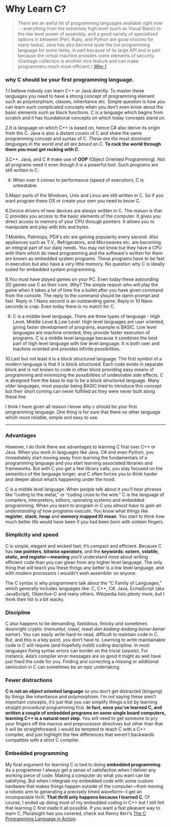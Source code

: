 # Why Learn C?

> There are an awful lot of programming languages available right now -- everything from the extremely high level (such as Visual Basic) to the low level power of assembly, and a good variety of specialized options in between (Perl, Ruby, and Python are good choices for many tasks). Java has also become quite the hot programming language for some tasks, in part because of its large API and in part because the virtual machine provides some elements of security. (Garbage collection is another nice feature and can make programmers much more efficient.) 
[Why 1](http://www.cprogramming.com/whyc.html)

### why C should be your first programming language.

1.I believe nobody can learn C++ or Java directly. To master these languages you need to have a strong concept of programming element such as polymorphism, classes, inheritance etc. Simple question is how you can learn such complicated concepts when you don't even know about the basic elements such as block functions. C is a language which begins from scratch and it has foundational concepts on which today concepts stand on.

2.It is language on which C++ is based on, hence C# also derive its origin from the C. Java is also a distant cousin of C and share the same programming concept and syntax of C. *These are the most dominant languages in the world and all are based on C*. **To rock the world through them you must get rocking with C**.

3.C++, Java, and C # make use of **OOP** (Object Oriented Programming). Not all programs need it even though it is a powerful tool. Such programs are still written in C.

4. When ever it comes to performance (speed of execution), C is unbeatable.

5.Major parts of the Windows, Unix and Linux are still written in C. So if you want program these OS or create your own you need to know C.

6.Device drivers of new devices are always written in C. The reason is that C provides you access to the basic elements of the computer. It gives you direct access to memory of your CPU through pointers. It allows you to manipulate and play with bits and bytes.

7.Mobiles, Palmtops, PDA's etc are gaining popularity every second. Also appliances such as T.V., Refrigerators, and Microwaves etc. are becoming an integral part of our daily needs. You may not know but they have a CPU with them which do need programming and the software's written for them are known as embedded system programs. These programs have to be fast in execution but also have a very little memory. No question why C is ideally suited for embedded system programming.

8.You must have played games on your PC. Even today these astounding 3D games use C as their core. Why? The simple reason who will play the game when it takes a lot of time fire a bullet after you have given command from the console. The reply to the command should be damn prompt and fast. Reply in 1 Nano second is an outstanding game; Reply in 10 Nano seconds is crap. Even today there is no match for C.

9. C is a middle level language. There are three types of language - High Level, Middle Level & Low Level. High level languages are user oriented, giving faster development of programs, example is BASIC. Low level languages are machine oriented; they provide faster execution of programs. C is a middle level language because it combines the best part of high level language with low level language. It is both user and machine oriented and provides infinite possibilities.

10.Last but not least it is a block structured language. The first symbol of a modern language is that it is block structured. Each code exists in separate block and is not known to code in other block providing easy means of programming and minimizing the possibilities of undesirable side effects. C is designed from the base to top to be a block structured language. Many older languages, most popular being BASIC tried to introduce this concept but their short coming can never fulfilled as they were never built along these line. 

I think I have given all reason I know why c should be your first programming language. One thing is for sure that there no other language which more reliable, simple and easy to use.

---

### Advantages

However, I do think there are advantages to learning C first over C++ or Java. When you work in languages like Java, C# and even Python, you immediately start moving away from learning the fundamentals of a programming language and you start learning associated libraries and frameworks. But with C you get a few library calls, you stay focused on the semantics of the language longer, and C often forces you to think harder and deeper about what’s happening under the hood.

C is a middle level language. When people talk about it you’ll hear phrases like “coding to the metal,” or “coding close to the wire.” C is the language of compilers, interpreters, editors, operating systems and embedded programming. When you learn to program in C you *almost have to gain an understanding of how programs execute*. You know what things like **register**, **stack**, **heap** and **memory mapped IO mean**. You start to think how much better life would have been if you had been born with sixteen fingers.

### Simplicity and speed

C is simple, elegant and wicked fast; it’s compact and efficient. Because C has **raw pointers**, **bitwise operators**, and the **keywords: extern, volatile, static, and register—meaning** you’ll understand more about writing efficient code than you can glean from any higher level language. The only thing that will teach you these things any better is a low level language, and with modern processors I wouldn’t wish assembler on anyone.

The C syntax is why programmers talk about the “C Family of Languages,” which generally includes languages like: C, C++, C#, Java, EcmaScript (aka JavaScript), Objective-C and many others. Wikipedia lists plenty more, but I think their list is a bit wacky.

### Discipline

C also happens to be demanding, fastidious, finicky and sometimes downright cryptic (*menuntut, rewel, rewel dan kadang-kadang benar-benar samar*). You can easily write hard-to-read, difficult to maintain code in C. But, and this is a key point, you don’t have to. Learning to write maintainable code in C will require (and hopefully instill) coding discipline. In most languages fixing syntax errors can border on the trivial (*sepele*). For instance, Ada’s compiler error messages are so good it might as well have just fixed the code for you. Finding and correcting a missing or additional semicolon in C can sometimes be an epic undertaking.

### Fewer distractions

**C is not an object oriented language** so you don’t get distracted (bingung) by things like inheritance and polymorphism. I’m not saying these aren’t important concepts, it’s just that you can simplify things a bit by learning straight procedural programming first. **In fact, once you've learned C, and written a couple of embedded programs on some single board computers, learning C++ is a natural next step**. You will need to get someone to pry your fingers off the macros and preprocessor directives but other than that it will be straightforward. I would be tempted to teach C with a C++ compiler, and just highlight the few differences that weren’t backwards compatible with a strict C compiler.

### Embedded programming

My final argument for learning C is tied to doing **embedded programming**. As a programmer I always get a sense of satisfaction when I deliver any working piece of code. Making a computer do what you want can be satisfying. But when I integrate my embedded code with some custom hardware that makes things happen outside of the computer—from moving a robotic arm to generating a precisely timed waveform—I get an incomparable thrill. **That thrill only happens because I learned C**. Of course, I ended up doing most of my embedded coding in C++ but I still felt that learning C first made it all possible. If you want a fast pleasant way to learn C, Pluralsight has you covered, check out Kenny Kerr’s [The C Programming Language in Action](https://www.pluralsight.com/courses/c-programming-language-in-action). 

